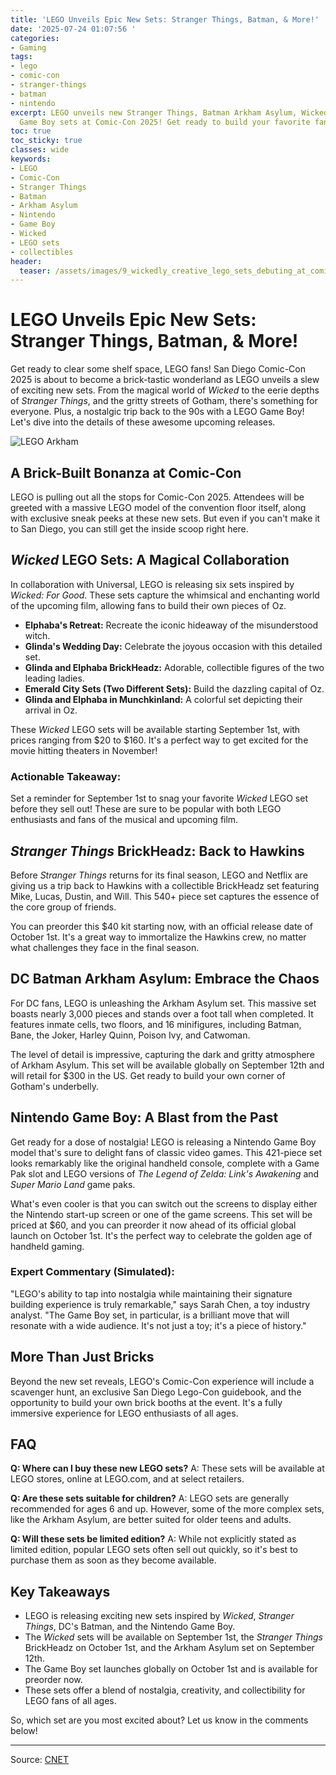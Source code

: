 ```yaml
---
title: 'LEGO Unveils Epic New Sets: Stranger Things, Batman, & More!'
date: '2025-07-24 01:07:56 '
categories:
- Gaming
tags:
- lego
- comic-con
- stranger-things
- batman
- nintendo
excerpt: LEGO unveils new Stranger Things, Batman Arkham Asylum, Wicked, and Nintendo
  Game Boy sets at Comic-Con 2025! Get ready to build your favorite fandoms!
toc: true
toc_sticky: true
classes: wide
keywords:
- LEGO
- Comic-Con
- Stranger Things
- Batman
- Arkham Asylum
- Nintendo
- Game Boy
- Wicked
- LEGO sets
- collectibles
header:
  teaser: /assets/images/9_wickedly_creative_lego_sets_debuting_at_comic_co_20250724010756.jpg
---
```


# LEGO Unveils Epic New Sets: Stranger Things, Batman, & More!

Get ready to clear some shelf space, LEGO fans! San Diego Comic-Con 2025 is about to become a brick-tastic wonderland as LEGO unveils a slew of exciting new sets. From the magical world of *Wicked* to the eerie depths of *Stranger Things*, and the gritty streets of Gotham, there's something for everyone. Plus, a nostalgic trip back to the 90s with a LEGO Game Boy! Let's dive into the details of these awesome upcoming releases.

![LEGO Arkham](https://www.cnet.com/a/img/resize/4b6933e8e27c44f7e301c66eb4ff0ce55d701a3c/hub/2025/07/23/1f8743c5-40c8-425c-bcb2-af5c3fc2d5d4/lego-arkham.jpg?auto=webp&fit=crop&height=614&width=1092)

## A Brick-Built Bonanza at Comic-Con

LEGO is pulling out all the stops for Comic-Con 2025. Attendees will be greeted with a massive LEGO model of the convention floor itself, along with exclusive sneak peeks at these new sets. But even if you can't make it to San Diego, you can still get the inside scoop right here.

## *Wicked* LEGO Sets: A Magical Collaboration

In collaboration with Universal, LEGO is releasing six sets inspired by *Wicked: For Good*. These sets capture the whimsical and enchanting world of the upcoming film, allowing fans to build their own pieces of Oz.

*   **Elphaba's Retreat:** Recreate the iconic hideaway of the misunderstood witch.
*   **Glinda's Wedding Day:** Celebrate the joyous occasion with this detailed set.
*   **Glinda and Elphaba BrickHeadz:** Adorable, collectible figures of the two leading ladies.
*   **Emerald City Sets (Two Different Sets):** Build the dazzling capital of Oz.
*   **Glinda and Elphaba in Munchkinland:** A colorful set depicting their arrival in Oz.

These *Wicked* LEGO sets will be available starting September 1st, with prices ranging from $20 to $160. It's a perfect way to get excited for the movie hitting theaters in November!

### Actionable Takeaway: 

Set a reminder for September 1st to snag your favorite *Wicked* LEGO set before they sell out! These are sure to be popular with both LEGO enthusiasts and fans of the musical and upcoming film.

## *Stranger Things* BrickHeadz: Back to Hawkins

Before *Stranger Things* returns for its final season, LEGO and Netflix are giving us a trip back to Hawkins with a collectible BrickHeadz set featuring Mike, Lucas, Dustin, and Will. This 540+ piece set captures the essence of the core group of friends.

You can preorder this $40 kit starting now, with an official release date of October 1st. It's a great way to immortalize the Hawkins crew, no matter what challenges they face in the final season. 

## DC Batman Arkham Asylum: Embrace the Chaos

For DC fans, LEGO is unleashing the Arkham Asylum set. This massive set boasts nearly 3,000 pieces and stands over a foot tall when completed. It features inmate cells, two floors, and 16 minifigures, including Batman, Bane, the Joker, Harley Quinn, Poison Ivy, and Catwoman.

The level of detail is impressive, capturing the dark and gritty atmosphere of Arkham Asylum. This set will be available globally on September 12th and will retail for $300 in the US. Get ready to build your own corner of Gotham's underbelly.

## Nintendo Game Boy: A Blast from the Past

Get ready for a dose of nostalgia! LEGO is releasing a Nintendo Game Boy model that's sure to delight fans of classic video games. This 421-piece set looks remarkably like the original handheld console, complete with a Game Pak slot and LEGO versions of *The Legend of Zelda: Link's Awakening* and *Super Mario Land* game paks.

What's even cooler is that you can switch out the screens to display either the Nintendo start-up screen or one of the game screens. This set will be priced at $60, and you can preorder it now ahead of its official global launch on October 1st. It's the perfect way to celebrate the golden age of handheld gaming.

### Expert Commentary (Simulated):

"LEGO's ability to tap into nostalgia while maintaining their signature building experience is truly remarkable," says Sarah Chen, a toy industry analyst. "The Game Boy set, in particular, is a brilliant move that will resonate with a wide audience. It's not just a toy; it's a piece of history."

## More Than Just Bricks

Beyond the new set reveals, LEGO's Comic-Con experience will include a scavenger hunt, an exclusive San Diego Lego-Con guidebook, and the opportunity to build your own brick booths at the event. It's a fully immersive experience for LEGO enthusiasts of all ages.

## FAQ

**Q: Where can I buy these new LEGO sets?**
A: These sets will be available at LEGO stores, online at LEGO.com, and at select retailers.

**Q: Are these sets suitable for children?**
A: LEGO sets are generally recommended for ages 6 and up. However, some of the more complex sets, like the Arkham Asylum, are better suited for older teens and adults.

**Q: Will these sets be limited edition?**
A: While not explicitly stated as limited edition, popular LEGO sets often sell out quickly, so it's best to purchase them as soon as they become available.

## Key Takeaways

*   LEGO is releasing exciting new sets inspired by *Wicked*, *Stranger Things*, DC's Batman, and the Nintendo Game Boy.
*   The *Wicked* sets will be available on September 1st, the *Stranger Things* BrickHeadz on October 1st, and the Arkham Asylum set on September 12th.
*   The Game Boy set launches globally on October 1st and is available for preorder now.
*   These sets offer a blend of nostalgia, creativity, and collectibility for LEGO fans of all ages.

So, which set are you most excited about? Let us know in the comments below!

---

Source: [CNET](https://www.cnet.com/tech/services-and-software/9-wickedly-creative-lego-sets-debuting-at-comic-con-2025/#ftag=CAD590a51e)